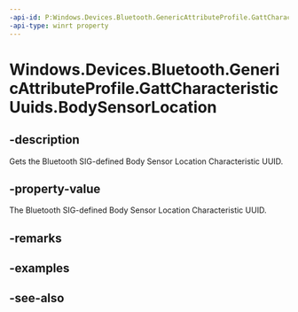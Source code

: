 ----api-id: P:Windows.Devices.Bluetooth.GenericAttributeProfile.GattCharacteristicUuids.BodySensorLocation
-api-type: winrt property
---<!-- Property syntaxpublic System.Guid BodySensorLocation { get; }--># Windows.Devices.Bluetooth.GenericAttributeProfile.GattCharacteristicUuids.BodySensorLocation## -descriptionGets the Bluetooth SIG-defined Body Sensor Location Characteristic UUID.## -property-valueThe Bluetooth SIG-defined Body Sensor Location Characteristic UUID.## -remarks## -examples## -see-also